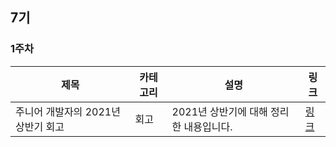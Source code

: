 ## 7기

### 1주차

|제목|카테고리|설명|링크|
|---|---|---|---|
|주니어 개발자의 2021년 상반기 회고|회고|2021년 상반기에 대해 정리한 내용입니다.|[링크](https://junilhwang.github.io/TIL/Review/2021-year/01-First-Quarter/#_1-2021%E1%84%82%E1%85%A7%E1%86%AB-%E1%84%86%E1%85%A9%E1%86%A8%E1%84%91%E1%85%AD%E1%84%8B%E1%85%A6-%E1%84%83%E1%85%A2%E1%84%92%E1%85%A1%E1%86%AB-%E1%84%92%E1%85%AC%E1%84%80%E1%85%A9)|

